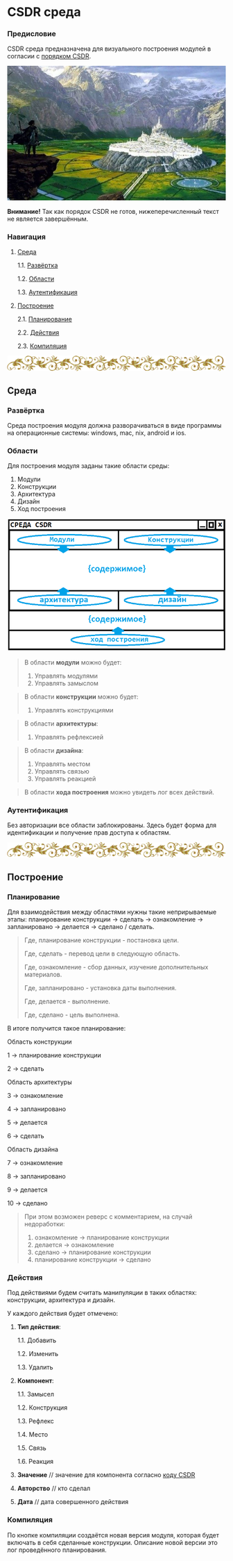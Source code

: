 # CSDR среда

<h3>Предисловие</h3>

CSDR среда предназначена для визуального построения модулей в согласии с <a href="https://github.com/it-architector/right.csdr">порядком CSDR</a>.

![](./Картинки/1.4.jpg)

**Внимание!** Так как порядок CSDR не готов, нижеперечисленный текст не является завершённым.

<h3>Навигация</h3>

1. <a href="#Среда">Среда</a>

     1.1. <a href="#Развёртка">Развёртка</a>
     
     1.2. <a href="#Области">Области</a>
     
     1.3. <a href="#Аутентификация">Аутентификация</a>
     
2. <a href="#Построение">Построение</a>

    2.1. <a href="#Действия">Планирование</a>

    2.2. <a href="#Действия">Действия</a>
    
    2.3. <a href="#Компиляция">Компиляция</a>
    
![---------------------](./Картинки/hr.png)

<h2>Среда</h2>

<h3>Развёртка</h3>

Среда построения модуля должна разворачиваться в виде программы на операционные системы: windows, mac, nix, android и ios.

<h3>Области</h3>

Для построения модуля заданы такие области среды:
1. Модули
2. Конструкции
3. Архитектура
4. Дизайн
5. Ход построения

![](./Картинки/program/shablon1.png)

> В области **модули** можно будет:
> 1. Управлять модулями
> 2. Управлять замыслом

> В области **конструкции** можно будет:
> 1. Управлять конструкциями

> В области **архитектуры**:
> 1. Управлять рефлексией

> В области **дизайна**:
> 1. Управлять местом
> 2. Управлять связью
> 3. Управлять реакцией

> В области **хода построения** можно увидеть лог всех действий.

<h3>Аутентификация</h3>

Без авторизации все области заблокированы. Здесь будет форма для идентификации и получение прав доступа к областям.
    
![---------------------](./Картинки/hr.png)

<h2>Построение</h2>

<h3>Планирование</h3>

Для взаимодействия между областями нужны такие неприрываемые этапы: планирование конструкции → сделать → ознакомление → запланировано → делается  →  сделано / сделать.

> Где, планирование конструкции - постановка цели.
>
> Где, сделать - перевод цели в следующую область.
>
> Где, ознакомление - сбор данных, изучение дополнительных материалов.
>
> Где, запланировано - установка даты выполнения.
>
> Где, делается - выполнение.
>
> Где, сделано - цель выполнена.

В итоге получится такое планирование:

Область конструкции

1 → планирование конструкции

2 → сделать

Область архитектуры

3 → ознакомление

4 → запланировано

5 → делается

6 → сделать

Область дизайна

7 → ознакомление

8 → запланировано

9 → делается

10 → сделано

> При этом возможен реверс с комментарием, на случай недоработки:
> 1) ознакомление → планирование конструкции
> 2) делается  →  ознакомление
> 3) сделано  →  планирование конструкции
> 4) планирование конструкции  →  сделано

<h3>Действия</h3>

Под действиями будем считать манипуляции в таких областях: конструкции, архитектура и дизайн.

У каждого действия будет отмечено:

1. **Тип действия**:

     1.1. Добавить
     
     1.2. Изменить
     
     1.3. Удалить

2. **Компонент**:

     1.1. Замысел

     1.2. Конструкция

     1.3. Рефлекс
     
     1.4. Место
     
     1.5. Связь
     
     1.6. Реакция

3. **Значение** // значение для компонента согласно <a href="https://github.com/it-architector/code.csdr">коду CSDR</a>
     
4. **Авторство** // кто сделал
     
5. **Дата** // дата совершенного действия

<h3>Компиляция</h3>

По кнопке компиляции создаётся новая версия модуля, которая будет включать в себя сделанные конструкции. Описание новой версии это лог проведённого планирования.



